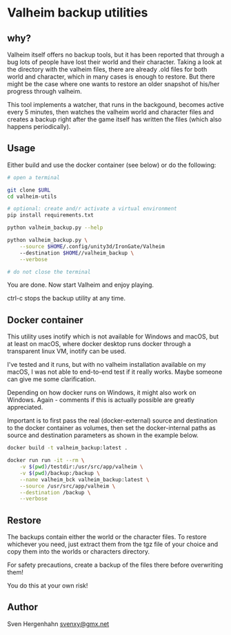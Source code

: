 # Valheim backup utilities

## why?

Valheim itself offers no backup tools, but it has been reported that through a
bug lots of people have lost their world and their character. Taking a look at
the directory with the valheim files, there are already .old files for both
world and character, which in many cases is enough to restore. But there might
be the case where one wants to restore an older snapshot of his/her progress
through valheim.

This tool implements a watcher, that runs in the backgound, becomes active
every 5 minutes, then watches the valheim world and character files and creates
a backup right after the game itself has written the files (which also happens
periodically).

## Usage

Either build and use the docker container (see below) or do the following:

```bash
# open a terminal

git clone $URL
cd valheim-utils

# optional: create and/r activate a virtual environment
pip install requirements.txt

python valheim_backup.py --help

python valheim_backup.py \
    --source $HOME/.config/unity3d/IronGate/Valheim
    --destination $HOME//valheim_backup \
    --verbose

# do not close the terminal
```

You are done. Now start Valheim and enjoy playing.

ctrl-c stops the backup utility at any time.

## Docker container

This utility uses inotify which is not available for Windows and macOS, but at
least on macOS, where docker desktop runs docker through a transparent linux
VM, inotify can be used.

I've tested and it runs, but with no valheim installation available on my
macOS, I was not able to end-to-end test if it really works.  Maybe someone can
give me some clarification.

Depending on how docker runs on Windows, it might also work on Windows. Again -
comments if this is actually possible are greatly appreciated.

Important is to first pass the real (docker-external) source and destination to
the docker container as volumes, then set the docker-internal paths as source
and destination parameters as shown in the example below.

```bash
docker build -t valheim_backup:latest .

docker run run -it --rm \
    -v $(pwd)/testdir:/usr/src/app/valheim \
    -v $(pwd)/backup:/backup \
    --name valheim_bck valheim_backup:latest \
    --source /usr/src/app/valheim \
    --destination /backup \
    --verbose
```

## Restore

The backups contain either the world or the character files. To restore
whichever you need, just extract them from the tgz file of your choice and copy
them into the worlds or characters directory.

For safety precautions, create a backup of the files there before overwriting
them!

You do this at your own risk!

## Author

Sven Hergenhahn <svenxy@gmx.net>
